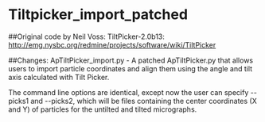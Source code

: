 # Tiltpicker_import_patched

##Original code by Neil Voss: 
TiltPicker-2.0b13: http://emg.nysbc.org/redmine/projects/software/wiki/TiltPicker 

##Changes:
ApTiltPicker_import.py - A patched ApTiltPicker.py that allows users to import particle coordinates and align them using the angle and tilt axis calculated with Tilt Picker.

The command line options are identical, except now the user can specify --picks1 and --picks2, which will be files containing the center coordinates (X and Y) of particles for the untilted and tilted micrographs. 
   
